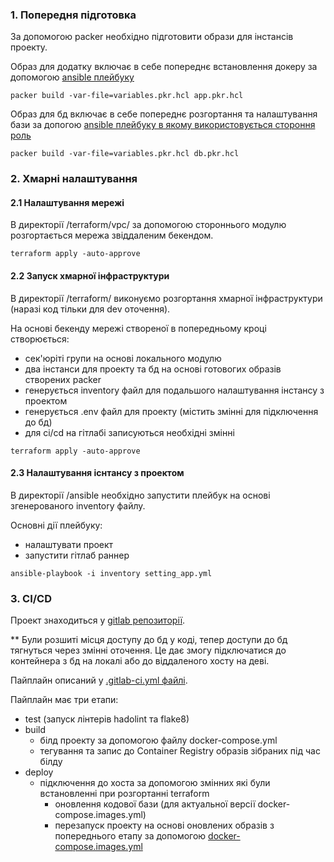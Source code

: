 ### 1. Попередня підготовка

За допомогою packer необхідно підготовити образи для інстансів проекту.

Образ для додатку включає в себе попереднє встановлення докеру за допомогою
[ansible плейбуку](/course_project/ansible/ami_app.yml)
```
packer build -var-file=variables.pkr.hcl app.pkr.hcl
```

Образ для бд включає в себе попереднє розгортання та налаштування бази за допогою
[ansible плейбуку в якому використовується стороння роль](/course_project/ansible/ami_db.yml)
```
packer build -var-file=variables.pkr.hcl db.pkr.hcl
```

### 2. Хмарні налаштування

#### 2.1 Налаштування мережі
В директорії /terraform/vpc/ за допомогою стороннього модулю розгортається мережа звіддаленим бекендом.

```
terraform apply -auto-approve
```

#### 2.2 Запуск хмарної інфраструктури
В директорії /terraform/ виконуємо розгортання хмарної інфраструктури (наразі код тільки для dev оточення).

На основі бекенду мережі створеної в попередньому кроці створюється:
- сек'юріті групи на основі локального модулю
- два інстанси для проекту та бд на основі готовогих образів створених packer
- генерується inventory файл для подальшого налаштування інстансу з проектом
- генерується .env файл для проекту (містить змінні для підключення до бд)
- для ci/cd на гітлабі записуються необхідні змінні

```
terraform apply -auto-approve
```

#### 2.3 Налаштування існтансу з проектом
В директорії /ansible необхідно запустити плейбук на основі згенерованого inventory файлу.

Основні дії плейбуку:
- налаштувати проект
- запустити гітлаб раннер

```
ansible-playbook -i inventory setting_app.yml
```

### 3. CI/CD

Проект знаходиться у [gitlab репозиторії](https://gitlab.com/group4883448/course-project).

** Були розшиті місця доступу до бд у коді, тепер доступи до бд тягнуться через змінні оточення. Це дає змогу
підключатися до контейнера з бд на локалі або до віддаленого хосту на деві.

Пайплайн описаний у [.gitlab-ci.yml файлі](https://gitlab.com/group4883448/course-project/-/blob/main/.gitlab-ci.yml).

Пайплайн має три етапи:
- test (запуск лінтерів hadolint та flake8)
- build
  - білд проекту за допомогою файлу docker-compose.yml
  - тегування та запис до Container Registry образів зібраних під час білду
- deploy
  - підключення до хоста за допомогою змінних які були встановленні при розгортанні terraform
    - оновлення кодової бази (для актуальної версії docker-compose.images.yml)
    - перезапуск проекту на основі оновлених образів з попереднього етапу за допомогою
    [docker-compose.images.yml](https://gitlab.com/group4883448/course-project/-/blob/main/docker-compose.images.yml)
